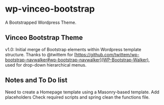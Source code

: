 # wp-vinceo-bootstrap
A Bootstrapped Wordpress Theme.
## Vinceo Bootstrap Theme
v1.0: Initial merge of Bootstrap elements within Wordpress template structure. Thanks to @twittem for [https://github.com/twittem/wp-bootstrap-navwalker#wp-bootstrap-navwalker](WP-Bootstrap-Walker), used for drop-down hierarchical menus.

## Notes and To Do list
Need to create a Homepage template using a Masonry-based template.
Add placeholders
Check required scripts and spring clean the functions file.

